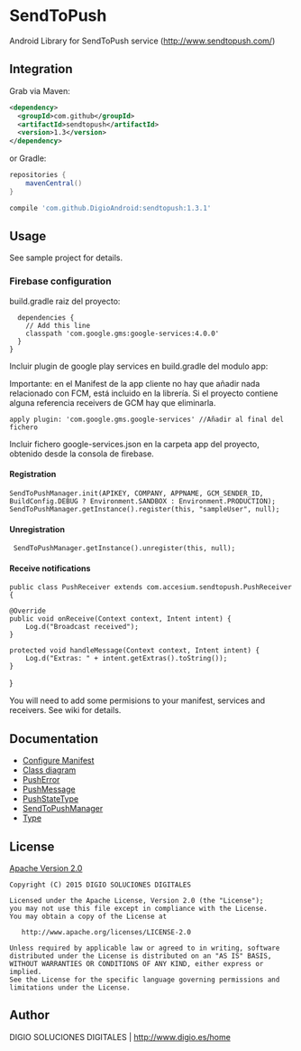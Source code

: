 # SendToPush

Android Library for SendToPush service (http://www.sendtopush.com/)

## Integration

Grab via Maven:
```xml
<dependency>
  <groupId>com.github</groupId>
  <artifactId>sendtopush</artifactId>
  <version>1.3</version>
</dependency>
```
or Gradle:
```groovy
repositories {
    mavenCentral()
}

compile 'com.github.DigioAndroid:sendtopush:1.3.1'
```

## Usage

See sample project for details.

### Firebase configuration

build.gradle raiz del proyecto:

```` buildscript {
  dependencies {
    // Add this line
    classpath 'com.google.gms:google-services:4.0.0'
  }
}
````

Incluir plugin de google play services en build.gradle del modulo app:

Importante: en el Manifest de la app cliente no hay que añadir nada relacionado con FCM, está incluido en la librería. Si el proyecto contiene alguna referencia receivers de GCM hay que eliminarla.

````
apply plugin: 'com.google.gms.google-services' //Añadir al final del fichero
````

Incluir fichero google-services.json en la carpeta app del proyecto, obtenido desde la consola de firebase.

#### Registration

    SendToPushManager.init(APIKEY, COMPANY, APPNAME, GCM_SENDER_ID, BuildConfig.DEBUG ? Environment.SANDBOX : Environment.PRODUCTION);
    SendToPushManager.getInstance().register(this, "sampleUser", null);
    
#### Unregistration

     SendToPushManager.getInstance().unregister(this, null);
     
#### Receive notifications

    public class PushReceiver extends com.accesium.sendtopush.PushReceiver {
   
    @Override
    public void onReceive(Context context, Intent intent) {
        Log.d("Broadcast received");
    }

    protected void handleMessage(Context context, Intent intent) {
        Log.d("Extras: " + intent.getExtras().toString());
    }
}


You will need to add some permisions to your manifest, services and receivers. See wiki for details.


## Documentation

* [Configure Manifest](https://github.com/DigioAndroid/SendToPush/wiki/Configure-Manifest)
* [Class diagram](https://github.com/DigioAndroid/SendToPush/wiki/Class-diagram)
* [PushError](https://github.com/DigioAndroid/SendToPush/wiki/PushError)
* [PushMessage](https://github.com/DigioAndroid/SendToPush/wiki/PushMessage)
* [PushStateType](https://github.com/DigioAndroid/SendToPush/wiki/PushStateType)
* [SendToPushManager](https://github.com/DigioAndroid/SendToPush/wiki/SendToPushManager)
* [Type](https://github.com/DigioAndroid/SendToPush/wiki/Type)

## License

[Apache Version 2.0](http://www.apache.org/licenses/LICENSE-2.0.html)

    Copyright (C) 2015 DIGIO SOLUCIONES DIGITALES

    Licensed under the Apache License, Version 2.0 (the "License");
    you may not use this file except in compliance with the License.
    You may obtain a copy of the License at

       http://www.apache.org/licenses/LICENSE-2.0

    Unless required by applicable law or agreed to in writing, software
    distributed under the License is distributed on an "AS IS" BASIS,
    WITHOUT WARRANTIES OR CONDITIONS OF ANY KIND, either express or implied.
    See the License for the specific language governing permissions and
    limitations under the License.


## Author

DIGIO SOLUCIONES DIGITALES  | http://www.digio.es/home
